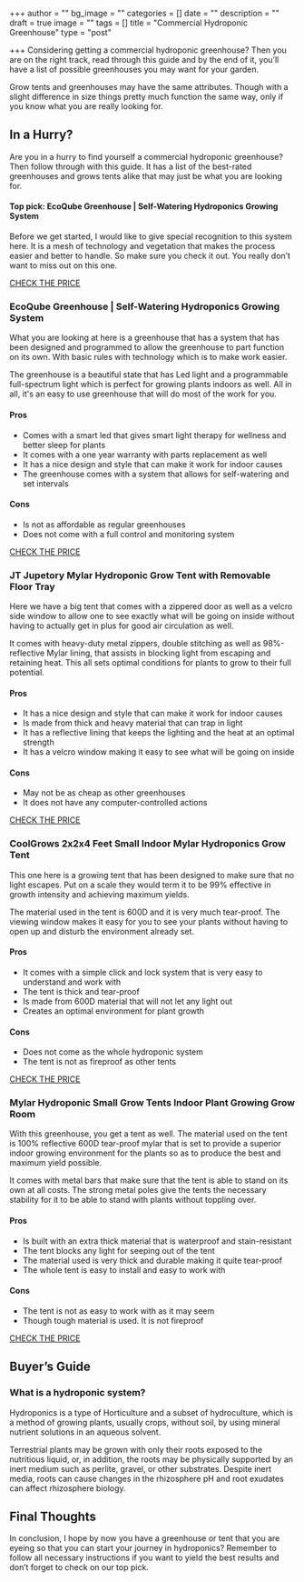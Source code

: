 +++
author = ""
bg_image = ""
categories = []
date = ""
description = ""
draft = true
image = ""
tags = []
title = "Commercial Hydroponic Greenhouse"
type = "post"

+++
Considering getting a commercial hydroponic greenhouse? Then you are on the right track, read through this guide and by the end of it, you’ll have a list of possible greenhouses you may want for your garden.

Grow tents and greenhouses may have the same attributes. Though with a slight difference in size things pretty much function the same way, only if you know what you are really looking for.

## In a Hurry?

Are you in a hurry to find yourself a commercial hydroponic greenhouse? Then follow through with this guide. It has a list of the best-rated greenhouses and grows tents alike that may just be what you are looking for.

#### Top pick: EcoQube Greenhouse | Self-Watering Hydroponics Growing System

Before we get started, I would like to give special recognition to this system here. It is a mesh of technology and vegetation that makes the process easier and better to handle. So make sure you check it out. You really don’t want to miss out on this one.

[CHECK THE PRICE](https://www.amazon.com/EcoQube-Greenhouse-Self-Watering-Hydroponic-Desktop/dp/B07PG5BNPP)

### EcoQube Greenhouse | Self-Watering Hydroponics Growing System

What you are looking at here is a greenhouse that has a system that has been designed and programmed to allow the greenhouse to part function on its own. With basic rules with technology which is to make work easier.

The greenhouse is a beautiful state that has Led light and a programmable full-spectrum light which is perfect for growing plants indoors as well. All in all, it's an easy to use greenhouse that will do most of the work for you.

#### Pros

* Comes with a smart led that gives smart light therapy for wellness and better sleep for plants
* It comes with a one year warranty with parts replacement as well
* It has a nice design and style that can make it work for indoor causes
* The greenhouse comes with a system that allows for self-watering and set intervals

#### Cons

* Is not as affordable as regular greenhouses
* Does not come with a full control and monitoring system

[CHECK THE PRICE](https://www.amazon.com/EcoQube-Greenhouse-Self-Watering-Hydroponic-Desktop/dp/B07PG5BNPP)

### JT Jupetory Mylar Hydroponic Grow Tent with Removable Floor Tray

Here we have a big tent that comes with a zippered door as well as a velcro side window to allow one to see exactly what will be going on inside without having to actually get in plus for good air circulation as well.

It comes with heavy-duty metal zippers, double stitching as well as 98%-reflective Mylar lining, that assists in blocking light from escaping and retaining heat. This all sets optimal conditions for plants to grow to their full potential.

#### Pros

* It has a nice design and style that can make it work for indoor causes
* Is made from thick and heavy material that can trap in light
* It has a reflective lining that keeps the lighting and the heat at an optimal strength
* It has a velcro window making it easy to see what will be going on inside

#### Cons

* May not be as cheap as other greenhouses
* It does not have any computer-controlled actions

[CHECK THE PRICE](https://www.amazon.com/JT-Jupetory-Hydroponic-Removable-Growing/dp/B089FHX82S?ref_=)

### CoolGrows 2x2x4 Feet Small Indoor Mylar Hydroponics Grow Tent

This one here is a growing tent that has been designed to make sure that no light escapes. Put on a scale they would term it to be 99% effective in growth intensity and achieving maximum yields.

The material used in the tent is 600D and it is very much tear-proof. The viewing window makes it easy for you to see your plants without having to open up and disturb the environment already set.

#### Pros

* It comes with a simple click and lock system that is very easy to understand and work with
* The tent is thick and tear-proof
* Is made from 600D material that will not let any light out
* Creates an optimal environment for plant growth

#### Cons

* Does not come as the whole hydroponic system
* The tent is not as fireproof as other tents

[CHECK THE PRICE](https://www.amazon.com/CoolGrows-Growing-Dismountable-Reflective-Hydroponic/dp/B07Y89LZLX?ref_=)

### Mylar Hydroponic Small Grow Tents Indoor Plant Growing Grow Room

With this greenhouse, you get a tent as well. The material used on the tent is 100% reflective 600D tear-proof mylar that is set to provide a superior indoor growing environment for the plants so as to produce the best and maximum yield possible.

It comes with metal bars that make sure that the tent is able to stand on its own at all costs. The strong metal poles give the tents the necessary stability for it to be able to stand with plants without toppling over.

#### Pros

* Is built with an extra thick material that is waterproof and stain-resistant
* The tent blocks any light for seeping out of the tent
* The material used is very thick and durable making it quite tear-proof
* The whole tent is easy to install and easy to work with

#### Cons

* The tent is not as easy to work with as it may seem
* Though tough material is used. It is not fireproof

[CHECK THE PRICE](https://www.amazon.com/MARS-HYDRO-Reflective-Hydroponic-Growing/dp/B08FJ55M8F?ref_=)

## Buyer’s Guide

### What is a hydroponic system?

Hydroponics is a type of Horticulture and a subset of hydroculture, which is a method of growing plants, usually crops, without soil, by using mineral nutrient solutions in an aqueous solvent.

Terrestrial plants may be grown with only their roots exposed to the nutritious liquid, or, in addition, the roots may be physically supported by an inert medium such as perlite, gravel, or other substrates. Despite inert media, roots can cause changes in the rhizosphere pH and root exudates can affect rhizosphere biology.

## Final Thoughts

In conclusion, I hope by now you have a greenhouse or tent that you are eyeing so that you can start your journey in hydroponics? Remember to follow all necessary instructions if you want to yield the best results and don’t forget to check on our top pick.